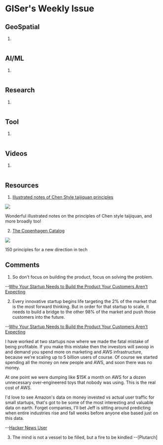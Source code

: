 # GISer's Weekly Issue

## GeoSpatial

1. []()

![]()

## AI/ML

1. []()

![]()

## Research

1. []()

![]()

## Tool

1. []()

![]()

## Videos

1. []()

![]()

## Resources

1. [Illustrated notes of Chen Style taijiquan principles](https://brisbanechentaichi.weebly.com/skill-knowledge.html)

![](https://2.bp.blogspot.com/-O7ZPQbgYans/VuZjBsoEUzI/AAAAAAAAE_8/PqfIAyMaQjYoME-3cKVlPWl2aSJcO5nmA/s320/softness.jpg)

Wonderful illustrated notes on the principles of Chen style taijiquan, and more broadly too!

2. [The Copenhagen Catalog](https://www.copenhagencatalog.org/)

![](https://d2xppkrjggxxde.cloudfront.net/principle/f49acea4-b5d0-11e8-b10a-8622d96a60c5/original.png?v=63703896171)

150 principles for a new direction in tech

## Comments

1. So don’t focus on building the product, focus on solving the problem.

--[Why Your Startup Needs to Build the Product Your Customers Aren’t Expecting](https://medium.com/@jproco/why-your-startup-needs-to-build-the-product-your-customers-arent-expecting-8d769054db53)

2. Every innovative startup begins life targeting the 2% of the market that is the most forward thinking. But in order for that startup to scale, it needs to build a bridge to the other 98% of the market and push those customers into the future.

--[Why Your Startup Needs to Build the Product Your Customers Aren’t Expecting](https://medium.com/@jproco/why-your-startup-needs-to-build-the-product-your-customers-arent-expecting-8d769054db53)

I have worked at two startups now where we made the fatal mistake of being profitable. If you make this mistake then the investors will swoop in and demand you spend more on marketing and AWS infrastructure, because we're scaling up to 5 billion users of course.
Of course we started spending all the money on new people and AWS, and soon there was no money.

At one point we were dumping like \$15K a month on AWS for a dozen unnecessary over-engineered toys that nobody was using. This is the real cost of AWS.

I'd love to see Amazon's data on money invested vs actual user traffic for small startups, that's got to be some of the most interesting and valuable data on earth. Forget companies, I'll bet Jeff is sitting around predicting when entire industries rise and fall weeks before anyone else based just on this data.

--[Hacker News User](https://news.ycombinator.com/item?id=20138852)

3. The mind is not a vessel to be filled, but a fire to be kindled
   --[Plutarch]
